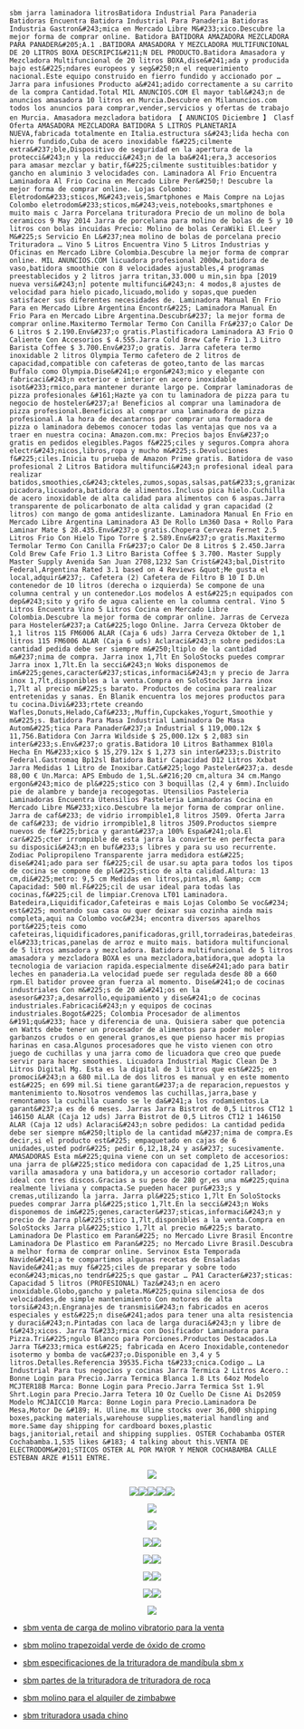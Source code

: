 
```
sbm jarra laminadora litrosBatidora Industrial Para Panaderia Batidoras Encuentra Batidora Industrial Para Panaderia Batidoras Industria Gastron&#243;mica en Mercado Libre M&#233;xico.Descubre la mejor forma de comprar online. Batidora BATIDORA AMAZADORA MEZCLADORA PARA PANADER&#205;A.1 .BATIDORA AMASADORA Y MEZCLADORA MULTIFUNCIONAL DE 20 LITROS BOXA DESCRIPCI&#211;N DEL PRODUCTO.Batidora Amasadora y Mezcladora Multifuncional de 20 litros BOXA,dise&#241;ada y producida bajo est&#225;ndares europeos y seg&#250;n el requerimiento nacional.Este equipo construido en fierro fundido y accionado por … Jarra para infusiones Producto a&#241;adido correctamente a su carrito de la compra Cantidad.Total MIL ANUNCIOS.COM El mayor tabl&#243;n de anuncios amasadora 10 litros en Murcia.Descubre en Milanuncios.com todos los anuncios para comprar,vender,servicios y ofertas de trabajo en Murcia. Amasadora mezcladora batidora 【 ANUNCIOS Diciembre 】 Clasf Oferta AMASADORA MEZCLADORA BATIDORA 5 LITROS PLANETARIA NUEVA,fabricada totalmente en Italia.estructura s&#243;lida hecha con hierro fundido,Cuba de acero inoxidable f&#225;cilmente extra&#237;ble,Dispositivo de seguridad en la apertura de la protecci&#243;n y la reducci&#243;n de la ba&#241;era,3 accesorios para amasar mezclar y batir,f&#225;cilmente sustituibles:batidor y gancho en aluminio 3 velocidades con. Laminadora Al Frio Encuentra Laminadora Al Frio Cocina en Mercado Libre Per&#250;! Descubre la mejor forma de comprar online. Lojas Colombo: Eletrodom&#233;sticos,M&#243;veis,Smartphones e Mais Compre na Lojas Colombo eletrodom&#233;sticos,m&#243;veis,notebooks,smartphones e muito mais c Jarra Porcelana trituradora Precio de un molino de bola ceramicos 9 May 2014 Jarra de porcelana para molino de bolas de 5 y 10 litros con bolas incuidas Precio: Molino de bolas CeraWiki El.Leer M&#225;s Servicio En L&#237;nea molino de bolas de porcelana precio Trituradora … Vino 5 Litros Encuentra Vino 5 Litros Industrias y Oficinas en Mercado Libre Colombia.Descubre la mejor forma de comprar online. MIL ANUNCIOS.COM licuadora profesional 2000w,batidora de vaso,batidora smoothie con 8 velocidades ajustables,4 programas preestablecidos y 2 litros jarra tritan,33.000 u min,sin bpa [2019 nueva versi&#243;n] potente multifunci&#243;n: 4 modos,8 ajustes de velocidad para hielo picado,licuado,molido y sopas,que pueden satisfacer sus diferentes necesidades de. Laminadora Manual En Frio Para en Mercado Libre Argentina Encontr&#225; Laminadora Manual En Frio Para en Mercado Libre Argentina.Descubr&#237; la mejor forma de comprar online.Maxitermo Termolar Termo Con Canilla Fr&#237;o Calor De 6 Litros $ 2.190.Env&#237;o gratis.Plastificadora Laminadora A3 Frio O Caliente Con Accesorios $ 4.555.Jarra Cold Brew Cafe Frio 1.3 Litro Barista Coffee $ 3.700.Env&#237;o gratis. Jarra cafetera termo inoxidable 2 litros Olympia Termo cafetero de 2 litros de capacidad,compatible con cafeteras de goteo,tanto de las marcas Buffalo como Olympia.Dise&#241;o ergon&#243;mico y elegante con fabricaci&#243;n exterior e interior en acero inoxidable isot&#233;rmico,para mantener durante largo pe. Comprar laminadoras de pizza profesionales &#161;Hazte ya con tu laminadora de pizza para tu negocio de hosteler&#237;a! Beneficios al comprar una laminadora de pizza profesional.Beneficios al comprar una laminadora de pizza profesional.A la hora de decantarnos por comprar una formadora de pizza o laminadora debemos conocer todas las ventajas que nos va a traer en nuestra cocina: Amazon.com.mx: Precios bajos Env&#237;o gratis en pedidos elegibles.Pagos f&#225;ciles y seguros.Compra ahora electr&#243;nicos,libros,ropa y mucho m&#225;s.Devoluciones f&#225;ciles.Inicia tu prueba de Amazon Prime gratis. Batidora de vaso profesional 2 Litros Batidora multifunci&#243;n profesional ideal para realizar batidos,smoothies,c&#243;ckteles,zumos,sopas,salsas,pat&#233;s,granizados.Multifunci&#243;n: picadora,licuadora,batidora de alimentos.Incluso pica hielo.Cuchilla de acero inoxidable de alta calidad para alimentos con 6 aspas.Jarra transparente de policarbonato de alta calidad y gran capacidad (2 litros) con mango de goma antideslizante. Laminadora Manual En Frio en Mercado Libre Argentina Laminadora A3 De Rollo Lm360 Dasa + Rollo Para Laminar Mate $ 28.435.Env&#237;o gratis.Chopera Cerveza Fernet 2.5 Litros Frio Con Hielo Tipo Torre $ 2.589.Env&#237;o gratis.Maxitermo Termolar Termo Con Canilla Fr&#237;o Calor De 8 Litros $ 2.450.Jarra Cold Brew Cafe Frio 1.3 Litro Barista Coffee $ 3.700. Master Supply Master Supply Avenida San Juan 2708,1232 San Crist&#243;bal,Distrito Federal,Argentina Rated 3.1 based on 4 Reviews &quot;Me gusta el local,adquir&#237;. Cafetera (2) Cafetera de Filtro B 10 I D.Un contenedor de 10 litros (derecha o izquierda) Se compone de una columna central y un contenedor.Los modelos A est&#225;n equipados con dep&#243;sito y grifo de agua caliente en la columna central. Vino 5 Litros Encuentra Vino 5 Litros Cocina en Mercado Libre Colombia.Descubre la mejor forma de comprar online. Jarras de Cerveza para Hosteler&#237;a Cat&#225;logo Online. Jarra Cerveza Oktober de 1,1 litros 115 FM6006 ALAR (Caja 6 uds) Jarra Cerveza Oktober de 1,1 litros 115 FM6006 ALAR (Caja 6 uds) Aclaraci&#243;n sobre pedidos:La cantidad pedida debe ser siempre m&#250;ltiplo de la cantidad m&#237;nima de compra. Jarra inox 1,7lt En SoloStocks puedes comprar Jarra inox 1,7lt.En la secci&#243;n Woks disponemos de im&#225;genes,caracter&#237;sticas,informaci&#243;n y precio de Jarra inox 1,7lt,disponibles a la venta.Compra en SoloStocks Jarra inox 1,7lt al precio m&#225;s barato. Productos de cocina para realizar entretenidas y sanas. En Blanik encuentra los mejores productos para tu cocina.Divi&#233;rtete creando Wafles,Donuts,Helado,Caf&#233;,Muffin,Cupckakes,Yogurt,Smoothie y m&#225;s. Batidora Para Masa Industrial Laminadora De Masa Autom&#225;tica Para Panader&#237;a Industrial $ 119,000.12x $ 11,756.Batidora Con Jarra Wildside $ 25,000.12x $ 2,083 sin inter&#233;s.Env&#237;o gratis.Batidora 10 Litros Bathammex B10la Hecha En M&#233;xico $ 15,279.12x $ 1,273 sin inter&#233;s.Distrito Federal.Gastromaq Bp12sl Batidora Batir Capacidad D12 Litros Xxbat Jarra Medidas 1 Litro de Inoxibar.Cat&#225;logo Pasteler&#237;a. desde 88,00 € Un.Marca: APS Embudo de 1,5L.&#216;20 cm,altura 34 cm.Mango ergon&#243;mico de pl&#225;stico con 3 boquillas (2,4 y 6mm).Incluido pie de alambre y bandeja recogegotas. Utensilios Pasteleria Laminadoras Encuentra Utensilios Pasteleria Laminadoras Cocina en Mercado Libre M&#233;xico.Descubre la mejor forma de comprar online. Jarra de caf&#233; de vidrio irrompible1,8 litros J509. Oferta Jarra de caf&#233; de vidrio irrompible1,8 litros J509.Productos siempre nuevos de f&#225;brica y garant&#237;a 100% Espa&#241;ola.El car&#225;cter irrompible de esta jarra la convierte en perfecta para su disposici&#243;n en buf&#233;s libres y para su uso recurrente. Zodiac Polipropileno Transparente jarra medidora est&#225; dise&#241;ado para ser f&#225;cil de usar.su apta para todos los tipos de cocina se compone de pl&#225;stico de alta calidad.Altura: 13 cm,di&#225;metro: 9,5 cm Medidas en litros,pintas,ml &amp; ccm Capacidad: 500 ml.F&#225;cil de usar ideal para todas las cocinas,f&#225;cil de limpiar.Crenova LT01 Laminadora. Batedeira,Liquidificador,Cafeteiras e mais Lojas Colombo Se voc&#234; est&#225; montando sua casa ou quer deixar sua cozinha ainda mais completa,aqui na Colombo voc&#234; encontra diversos aparelhos port&#225;teis como cafeteiras,liquidificadores,panificadoras,grill,torradeiras,batedeiras,chaleiras el&#233;tricas,panelas de arroz e muito mais. batidora multifuncional de 5 litros amsadora y mezcladora. Batidora multifuncional de 5 litros amasadora y mezcladora BOXA es una mezcladora,batidora,que adopta la tecnologia de variacion rapida.especialmente dise&#241;ado para batir leches en panaderia.La velocidad puede ser regulada desde 80 a 660 rpm.El batidor provee gran fuerza al momento. Dise&#241;o de cocinas industriales Con m&#225;s de 20 a&#241;os en la asesor&#237;a,desarrollo,equipamiento y dise&#241;o de cocinas industriales.Fabricaci&#243;n y equipos de cocinas industriales.Bogot&#225; Colombia Procesador de alimentos &#191;qu&#233; hace y diferencia de una. Quisiera saber que potencia en Watts debe tener un procesador de alimentos para poder moler garbanzos crudos o en general granos,es que pienso hacer mis propias harinas en casa.Algunos procesadores que he visto vienen con otro juego de cuchillas y una jarra como de licuadora que creo que puede servir para hacer smoothies. Licuadora Industrial Magic Clean De 3 Litros Digital Mg. Esta es la digital de 3 litros que est&#225; en promoci&#243;n a 680 mil.La de dos litros es manual y en este momento est&#225; en 699 mil.Si tiene garant&#237;a de reparacion,repuestos y mantenimiento to.Nosotros vendemos las cuchillas,jarra,base y remontamos la cuchilla cuando se le da&#241;a los rodamientos.La garant&#237;a es de 6 meses. Jarras Jarra Bistrot de 0,5 Litros CT12 1 146150 ALAR (Caja 12 uds) Jarra Bistrot de 0,5 Litros CT12 1 146150 ALAR (Caja 12 uds) Aclaraci&#243;n sobre pedidos: La cantidad pedida debe ser siempre m&#250;ltiplo de la cantidad m&#237;nima de compra.Es decir,si el producto est&#225; empaquetado en cajas de 6 unidades,usted podr&#225; pedir 6,12,18,24 y as&#237; sucesivamente. AMASADORAS Esta m&#225;quina viene con un set completo de accesorios: una jarra de pl&#225;stico medidora con capacidad de 1,25 Litros,una varilla amasadora y una batidora,y un accesorio cortador rallador; ideal con tres discos.Gracias a su peso de 280 gr,es una m&#225;quina realmente liviana y compacta.Se pueden hacer pur&#233;s y cremas,utilizando la jarra. Jarra pl&#225;stico 1,7lt En SoloStocks puedes comprar Jarra pl&#225;stico 1,7lt.En la secci&#243;n Woks disponemos de im&#225;genes,caracter&#237;sticas,informaci&#243;n y precio de Jarra pl&#225;stico 1,7lt,disponibles a la venta.Compra en SoloStocks Jarra pl&#225;stico 1,7lt al precio m&#225;s barato. Laminadora De Plastico em Paran&#225; no Mercado Livre Brasil Encontre Laminadora De Plastico em Paran&#225; no Mercado Livre Brasil.Descubra a melhor forma de comprar online. Servinox Esta Temporada Navide&#241;a te compartimos algunas recetas de Ensaladas Navide&#241;as muy f&#225;ciles de preparar y sobre todo econ&#243;micas,no tendr&#225;s que gastar … PA1 Caracter&#237;sticas: Capacidad 5 litros (PROFESIONAL) Taz&#243;n en acero inoxidable.Globo,gancho y paleta.M&#225;quina silenciosa de dos velocidades,de simple mantenimiento Con motores de alta torsi&#243;n.Engranajes de transmisi&#243;n fabricados en aceros especiales y est&#225;n dise&#241;ados para tener una alta resistencia y duraci&#243;n.Pintadas con laca de larga duraci&#243;n y libre de t&#243;xicos. Jarra T&#233;rmica con Dosificador Laminadora para Pizza.Tri&#225;ngulo Blanco para Porciones.Productos Destacados.La Jarra T&#233;rmica est&#225; fabricada en Acero Inoxidable,contenedor isotermo y bomba de vac&#237;o.Disponible en 3,4 y 5 litros.Detalles.Referencia 39535.Ficha t&#233;cnica.Codigo … La Industrial Para tus negocios y cocinas Jarra Termica 2 Litros Acero.: Bonne Login para Precio.Jarra Termica Blanca 1.8 Lts 64oz Modelo MCJTER18B Marca: Bonne Login para Precio.Jarra Termica Sst 1.9l Shrt.Login para Precio.Jarra Tetera 10 Oz Cuello De Cisne Ai Ds2059 Modelo MCJAICC10 Marca: Bonne Login para Precio.Laminadora De Mesa,Motor De &#189; H. Uline.mx Uline stocks over 36,000 shipping boxes,packing materials,warehouse supplies,material handling and more.Same day shipping for cardboard boxes,plastic bags,janitorial,retail and shipping supplies. OSTER Cochabamba OSTER Cochabamba.1,535 likes &#183; 4 talking about this.VENTA DE ELECTRODOM&#201;STICOS OSTER AL POR MAYOR Y MENOR COCHABAMBA CALLE ESTEBAN ARZE #1511 ENTRE. 
```

<div align="center">

<a href="https://es-crusher.shibang-china.com/github&k=sbm+jarra+laminadora+litros"><img src="https://static.shibang-china.com/es/crusher/logo.jpg"></a>

<a href="https://es-crusher.shibang-china.com/github&k=sbm+jarra+laminadora+litros"><img src="https://static.shibang-china.com/es/crusher/index.jpg"></a><a href="https://es-crusher.shibang-china.com/material.htmlgithub&k=sbm+jarra+laminadora+litros"><img src="https://static.shibang-china.com/es/crusher/material.jpg"></a><a href="https://es-crusher.shibang-china.com/application.htmlgithub&k=sbm+jarra+laminadora+litros"><img src="https://static.shibang-china.com/es/crusher/application.jpg"></a><a href="https://es-crusher.shibang-china.com/aboutus.htmlgithub&k=sbm+jarra+laminadora+litros"><img src="https://static.shibang-china.com/es/crusher/aboutus.jpg"></a><a href="https://es-crusher.shibang-china.com/contact.htmlgithub&k=sbm+jarra+laminadora+litros"><img src="https://static.shibang-china.com/es/crusher/contact.jpg"></a>

<a href="https://es-crusher.shibang-china.com/github&k=sbm+jarra+laminadora+litros"><img src="https://static.shibang-china.com/es/crusher/banner.jpg"></a>

<a href="https://swt.shibang-china.com/github&k=sbm+jarra+laminadora+litros"><img src="https://static.shibang-china.com/es/crusher/text.jpg"></a>

<a href="https://swt.shibang-china.com/github&k=sbm+jarra+laminadora+litros"><img src="https://static.shibang-china.com/es/crusher/chat.jpg"></a><a href="https://es-crusher.shibang-china.com/contact.htmlgithub&k=sbm+jarra+laminadora+litros"><img src="https://static.shibang-china.com/es/crusher/message.jpg"></a>

<a href="https://es-crusher.shibang-china.com/products/pe.htmlgithub&k=sbm+jarra+laminadora+litros"><img src="https://static.shibang-china.com/es/crusher/pe.jpg"></a><a href="https://es-crusher.shibang-china.com/products/pf.htmlgithub&k=sbm+jarra+laminadora+litros"><img src="https://static.shibang-china.com/es/crusher/pf.jpg"></a>

<a href="https://es-crusher.shibang-china.com/products/hpt.htmlgithub&k=sbm+jarra+laminadora+litros"><img src="https://static.shibang-china.com/es/crusher/hpt.jpg"></a><a href="https://es-crusher.shibang-china.com/products/vsi.htmlgithub&k=sbm+jarra+laminadora+litros"><img src="https://static.shibang-china.com/es/crusher/vsi.jpg"></a>

<a href="https://es-crusher.shibang-china.com/products/klv.htmlgithub&k=sbm+jarra+laminadora+litros"><img src="https://static.shibang-china.com/es/crusher/klv.jpg"></a><a href="https://es-crusher.shibang-china.com/products/portable.htmlgithub&k=sbm+jarra+laminadora+litros"><img src="https://static.shibang-china.com/es/crusher/portable.jpg"></a>

<a href="https://swt.shibang-china.com/github&k=sbm+jarra+laminadora+litros"><img src="https://static.shibang-china.com/es/crusher/case.jpg"></a>

</div>


* [sbm venta de carga de molino vibratorio para la venta](sbm%20venta%20de%20carga%20de%20molino%20vibratorio%20para%20la%20venta.md)

* [sbm molino trapezoidal verde de óxido de cromo](sbm%20molino%20trapezoidal%20verde%20de%20%C3%B3xido%20de%20cromo.md)

* [sbm especificaciones de la trituradora de mandíbula sbm x](sbm%20especificaciones%20de%20la%20trituradora%20de%20mand%C3%ADbula%20sbm%20x.md)

* [sbm partes de la trituradora de trituradora de roca](sbm%20partes%20de%20la%20trituradora%20de%20trituradora%20de%20roca.md)

* [sbm molino para el alquiler de zimbabwe](sbm%20molino%20para%20el%20alquiler%20de%20zimbabwe.md)

* [sbm trituradora usada chino](sbm%20trituradora%20usada%20chino.md)